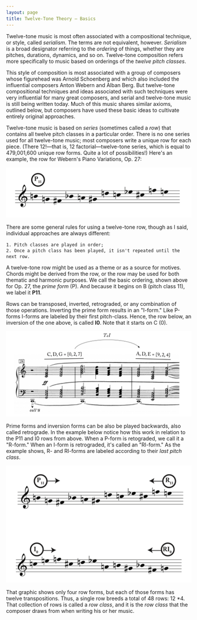 ```yaml
---
layout: page
title: Twelve-Tone Theory — Basics
---
```


Twelve-tone music is most often associated with a compositional technique, or style, called *serialism*. The terms are not equivalent, however. *Serialism* is a broad designator referring to the *ordering* of things, whether they are pitches, durations, dynamics, and so on. Twelve-tone composition refers more specifically to music based on orderings of the *twelve pitch classes*. 

This style of composition is most associated with a group of composers whose figurehead was Arnold Schoenberg and which also included the influential composers Anton Webern and Alban Berg. But twelve-tone compositional techniques and ideas associated with such techniques were very influential for many great composers, and serial and twelve-tone music is still being written today. Much of this music shares similar axioms, outlined below, but composers have used these basic ideas to cultivate entirely original approaches.

Twelve-tone music is based on _series_ (sometimes called a _row_) that contains all twelve pitch classes in a particular order. There is no one series used for all twelve-tone music; most composers write a unique row for each piece. (There 12!—that is, 12 factorial—twelve-tone series, which is equal to 479,001,600 unique row forms. Quite a lot of possibilities!) Here's an example, the row for Webern's Piano Variations, Op. 27:

[![](/images/postTonal/basicRow.png)](/images/form/basicRow.png)

There are some general rules for using a twelve-tone row, though as I said, individual approaches are always different:

	1. Pitch classes are played in order; 
	2. Once a pitch class has been played, it isn't repeated until the next row. 
	
A twelve-tone row might be used as a theme or as a source for motives. Chords might be derived from the row, or the row may be used for both thematic and harmonic purposes. We call the basic ordering, shown above for Op. 27, the *prime form* (P). And because it begins on B (pitch class 11), we label it **P11**.

Rows can be transposed, inverted, retrograded, or any combination of those operations. Inverting the prime form results in an "I-form." Like P-forms I-forms are labeled by their first pitch-class. Hence, the row below, an inversion of the one above, is called **I0**. Note that it starts on C (0).


[![](/images/postTonal/inversion.png)](/images/form/inversion.png)

Prime forms and inversion forms can be also be played backwards, also called retrograde. In the example below notice how this work in relation to the P11 and I0 rows from above. When a P-form is retograded, we call it a "R-form." When an I-form is retrograded, it's called an "RI-form." As the example shows, R- and RI-forms are labeled according to their _last pitch class_.

[![](/images/postTonal/family.png)](/images/form/family.png)

That graphic shows only four row forms, but each of those forms has twelve transpositions. Thus, a single row breeds a total of 48 rows: 12 *4.  That collection of rows is called a *row class*, and it is the *row class* that the composer draws from when writing his or her music. 